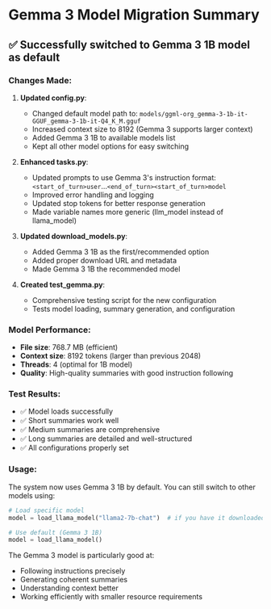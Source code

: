 # Gemma 3 Model Migration Summary

## ✅ Successfully switched to Gemma 3 1B model as default

### Changes Made:

1. **Updated config.py**:
   - Changed default model path to: `models/ggml-org_gemma-3-1b-it-GGUF_gemma-3-1b-it-Q4_K_M.gguf`
   - Increased context size to 8192 (Gemma 3 supports larger context)
   - Added Gemma 3 1B to available models list
   - Kept all other model options for easy switching

2. **Enhanced tasks.py**:
   - Updated prompts to use Gemma 3's instruction format: `<start_of_turn>user`...`<end_of_turn><start_of_turn>model`
   - Improved error handling and logging
   - Updated stop tokens for better response generation
   - Made variable names more generic (llm_model instead of llama_model)

3. **Updated download_models.py**:
   - Added Gemma 3 1B as the first/recommended option
   - Added proper download URL and metadata
   - Made Gemma 3 1B the recommended model

4. **Created test_gemma.py**:
   - Comprehensive testing script for the new configuration
   - Tests model loading, summary generation, and configuration

### Model Performance:

- **File size**: 768.7 MB (efficient)
- **Context size**: 8192 tokens (larger than previous 2048)
- **Threads**: 4 (optimal for 1B model)
- **Quality**: High-quality summaries with good instruction following

### Test Results:
- ✅ Model loads successfully
- ✅ Short summaries work well
- ✅ Medium summaries are comprehensive
- ✅ Long summaries are detailed and well-structured
- ✅ All configurations properly set

### Usage:
The system now uses Gemma 3 1B by default. You can still switch to other models using:

```python
# Load specific model
model = load_llama_model("llama2-7b-chat")  # if you have it downloaded

# Use default (Gemma 3 1B)
model = load_llama_model()
```

The Gemma 3 model is particularly good at:
- Following instructions precisely
- Generating coherent summaries
- Understanding context better
- Working efficiently with smaller resource requirements
